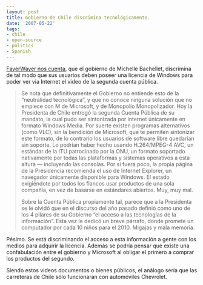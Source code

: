 ```yaml
---
layout: post
title: Gobierno de Chile discrimina tecnológicamente.
date: '2007-05-22'
tags:
- chile
- open-source
- politics
- Spanish
---
```


[FayerWayer nos cuenta][1], que el gobierno de Michelle Bachellet, discrimina de tal modo que sus usuarios deben poseer una licencia de Windows para poder ver via Internet el video de la segunda cuenta pública.

> Se nota que definitivamente el Gobierno no entiende esto de la “neutralidad tecnológica”, y que no conoce ninguna solución que no empiece con M de Microsoft, y de Monopolio Monopolizador. Hoy la Presidenta de Chile entregó la segunda Cuenta Pública de su mandato, la cual pudo ser sintonizada por internet únicamente en formato Windows Media. Por suerte existen programas alternativos (como VLC), sin la bendición de Microsoft, que te permiten sintonizar este formato, de lo contrario los usuarios de software libre quedarían sin soporte. Lo podrían haber hecho usando H.264/MPEG-4 AVC, un estándar de la ITU patrocinado por la ONU, un formato soportado nativamente por todas las plataformas y sistemas operativos a esta altura — incluyendo las consolas. Por si fuera poco, la propia página de la Presidencia recomienda el uso de Internet Explorer, un navegador únicamente disponible para Windows. El estado exigiéndote por todos los flancos usar productos de una sola compañía, en vez de basarse en estándares abiertos. Muy, muy mal.  
>   
> Sobre la Cuenta Pública propiamente tal, parece que a la Presidenta se le olvidó que en el discurso del año pasado definió como uno de los 4 pilares de su Gobierno “el acceso a las tecnologías de la información”. Esta vez le dedicó un breve párrafo, donde promete un computador por cada 10 niños para el 2010. Migajas y mala memoria.

Pésimo. Se está discriminando el acceso a esta información a gente con los medios para adquirir la licencia. Además se podría pensar que existe una confabulación entre el gobierno y Microsoft al obligar el primero a comprar los productos del segundo.

Siendo estos videos documentos o bienes públicos, el análogo sería que las carreteras de Chile sólo funcionaran con automóviles Chevrolet.

[1]: http://www.fayerwayer.com/2007/05/presidencia-chilena-recomienda-productos-microsoft/

